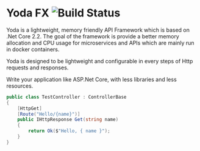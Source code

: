 # Yoda FX ![Build Status](https://ci.appveyor.com/api/projects/status/github/secavdar/yoda?branch=master&svg=true)

Yoda is a lightweight, memory friendly API Framework which is based on .Net Core 2.2. The goal of the framework is provide a better memory allocation and CPU usage for microservices and APIs which are mainly run in docker containers.

Yoda is designed to be lightweight and configurable in every steps of Http requests and responses.

Write your application like ASP.Net Core, with less libraries and less resources.

```csharp
public class TestController : ControllerBase
{
    [HttpGet]
    [Route("Hello/{name}")]
    public IHttpResponse Get(string name)
    {
        return Ok($"Hello, { name }");
    }
}
```
